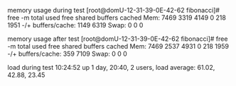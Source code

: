 memory usage during test
[root@domU-12-31-39-0E-42-62 fibonacci]# free -m
             total       used       free     shared    buffers     cached
Mem:          7469       3319       4149          0        218       1951
-/+ buffers/cache:       1149       6319
Swap:            0          0          0

memory usage after test
[root@domU-12-31-39-0E-42-62 fibonacci]# free -m
             total       used       free     shared    buffers     cached
Mem:          7469       2537       4931          0        218       1959
-/+ buffers/cache:        359       7109
Swap:            0          0          0

load during test
 10:24:52 up 1 day, 20:40,  2 users,  load average: 61.02, 42.88, 23.45

